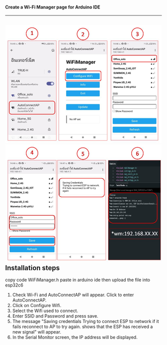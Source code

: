 #### Create a Wi-Fi Manager page for Arduino IDE
---
![image alt](https://github.com/Niwun-githup/Wi-Fi-Manager/blob/30f17431f8b010576d578b6b9f6120ba4375ae9f/PIC1.JPG)
![image alt](https://github.com/Niwun-githup/Wi-Fi-Manager/blob/ad471059a458d5205c20d0ef719a4449fa4d07c6/PIC2.JPG)
Installation steps
---
copy code WiFiManager.h paste in arduino ide then upload the file into esp32c6
1. Check Wi-Fi and AutoConnectAP will appear. Click to enter AutoConnectAP.
2. Click on Configure Wifi.
3. Select the Wifi used to connect.
4. Enter SSID and Password and press save.
5. The message "Saving credentials Trying to connect ESP to network if it fails reconnect to AP to try again. shows that the ESP has received a new signal" will appear.
6. In the Serial Monitor screen, the IP address will be displayed.
